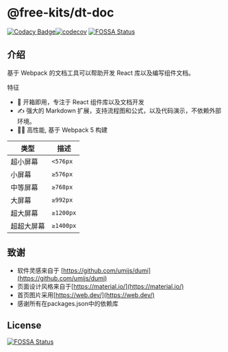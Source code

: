 # @free-kits/dt-doc

[![Codacy Badge](https://api.codacy.com/project/badge/Grade/b4cae52220c4433a8d8b813cf50433ad)](https://app.codacy.com/gh/free-kits/doc?utm_source=github.com&utm_medium=referral&utm_content=free-kits/doc&utm_campaign=Badge_Grade)[![codecov](https://codecov.io/gh/free-kits/dt-doc/branch/canary/graph/badge.svg?token=ZX8NIV3186)](https://codecov.io/gh/free-kits/dt-doc)
[![FOSSA Status](https://app.fossa.com/api/projects/git%2Bgithub.com%2Ffree-kits%2Fdt-doc.svg?type=shield)](https://app.fossa.com/projects/git%2Bgithub.com%2Ffree-kits%2Fdt-doc?ref=badge_shield)

## 介绍

基于 Webpack 的文档工具可以帮助开发 React 库以及编写组件文档。

特征

- 🌈 开箱即用，专注于 React 组件库以及文档开发
- ✍ 强大的 Markdown 扩展，支持流程图和公式，以及代码演示，不依赖外部环境。
- 🐱‍🏍 高性能, 基于 Webpack 5 构建

| 类型     | 描述
|----     |----------
|超小屏幕  | `<576px`
|小屏幕    | `≥576px`
|中等屏幕  | `≥768px`
|大屏幕    | `≥992px`
|超大屏幕  | `≥1200px`
|超超大屏幕 | `≥1400px`

## 致谢

- 软件灵感来自于 [https://github.com/umijs/dumi](https://github.com/umijs/dumi)
- 页面设计风格来自于[https://material.io/](https://material.io/)
- 首页图片采用[https://web.dev/](https://web.dev/)
- 感谢所有在packages.json中的依赖库

## License

[![FOSSA Status](https://app.fossa.com/api/projects/git%2Bgithub.com%2Ffree-kits%2Fdt-doc.svg?type=large)](https://app.fossa.com/projects/git%2Bgithub.com%2Ffree-kits%2Fdt-doc?ref=badge_large)
